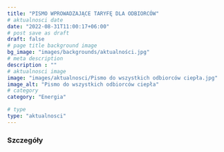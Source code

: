 ```yaml
---
title: "PISMO WPROWADZAJĄCE TARYFĘ DLA ODBIORCÓW"
# aktualnosci date
date: "2022-08-31T11:00:17+06:00"
# post save as draft
draft: false
# page title background image
bg_image: "images/backgrounds/aktualności.jpg"
# meta description
description : ""
# aktualnosci image
image: "images/aktualnosci/Pismo do wszystkich odbiorców ciepła.jpg"
image_alt: "Pismo do wszystkich odbiorców ciepła"
# category
category: "Energia"

# type
type: "aktualnosci"
---
```


### Szczegóły

